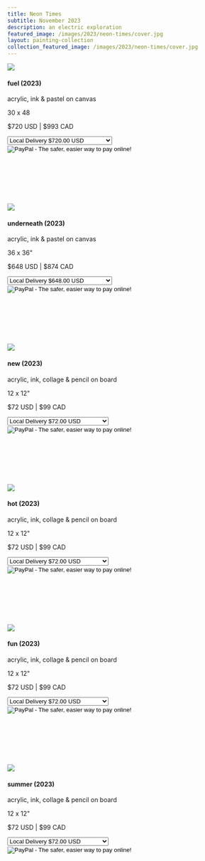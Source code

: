 ```yaml
---
title: Neon Times
subtitle: November 2023
description: an electric exploration
featured_image: /images/2023/neon-times/cover.jpg
layout: painting-collection
collection_featured_image: /images/2023/neon-times/cover.jpg
---
```

<!-- 2023_1 -->
<div class="gallery" data-columns="1" style="padding-top: 0px;">
    <img src="/website/images/2023/neon-times/fuel.jpg">
</div>
<div style="padding-bottom: 100px">
    <h4>fuel (2023)</h4>
    <p class="description-margin-zero">acrylic, ink & pastel on canvas</p>
    <p class="description-margin-zero">30 x 48</p>
    <p class="description-margin-zero">$720 USD  |  $993 CAD</p>
    <div class="paypal-button">
        <form target="paypal" action="https://www.paypal.com/cgi-bin/webscr" method="post">
        <input type="hidden" name="cmd" value="_s-xclick">
        <input type="hidden" name="hosted_button_id" value="5HYD7LQK2G464">
        <select name="os0">
          <option value="Local Delivery">Local Delivery $720.00 USD</option>
          <option value="Ship to US or Canada">Ship to US or Canada $840.00 USD</option>
        </select> 
        <input type="hidden" name="currency_code" value="USD">
        <input type="image" src="https://www.paypalobjects.com/en_US/i/btn/btn_cart_LG.gif" border="0" name="submit" alt="PayPal - The safer, easier way to pay online!">
        <img alt="" border="0" src="https://www.paypalobjects.com/en_US/i/scr/pixel.gif" width="1" height="1">
        </form>
    </div>
</div>

<!-- 2023_2 -->
<div class="gallery" data-columns="1" style="padding-top: 0px;">
    <img src="/website/images/2023/neon-times/underneath.jpg">
</div>
<div style="padding-bottom: 100px">
    <h4>underneath (2023)</h4>
    <p class="description-margin-zero">acrylic, ink & pastel on canvas</p>
    <p class="description-margin-zero">36 x 36"</p>
    <p class="description-margin-zero">$648 USD  |  $874 CAD</p>
    <div class="paypal-button">
        <form target="paypal" action="https://www.paypal.com/cgi-bin/webscr" method="post">
        <input type="hidden" name="cmd" value="_s-xclick">
        <input type="hidden" name="hosted_button_id" value="ZUY2MD3B7VFBW">
       <select name="os0">
          <option value="Local Delivery">Local Delivery $648.00 USD</option>
          <option value="Ship to US or Canada">Ship to US or Canada $768.00 USD</option>
        </select> 
        <input type="hidden" name="currency_code" value="USD">
        <input type="image" src="https://www.paypalobjects.com/en_US/i/btn/btn_cart_LG.gif" border="0" name="submit" alt="PayPal - The safer, easier way to pay online!">
        <img alt="" border="0" src="https://www.paypalobjects.com/en_US/i/scr/pixel.gif" width="1" height="1">
        </form>
    </div>
</div>

<!-- 2023_10 -->
<div class="gallery" data-columns="1" style="padding-top: 0px;">
    <img src="/website/images/2023/neon-times/new.jpg">
</div>
<div style="padding-bottom: 100px">
    <h4>new (2023)</h4>
    <p class="description-margin-zero">acrylic, ink, collage & pencil on board</p>
    <p class="description-margin-zero">12 x 12"</p>
    <p class="description-margin-zero">$72 USD  |  $99 CAD</p>
    <div class="paypal-button">
        <form target="paypal" action="https://www.paypal.com/cgi-bin/webscr" method="post">
        <input type="hidden" name="cmd" value="_s-xclick">
        <input type="hidden" name="hosted_button_id" value="B5XRNSG5LVYEL">
       <select name="os0">
          <option value="Local Delivery">Local Delivery $72.00 USD</option>
          <option value="Ship to US or Canada">Ship to US or Canada $92.00 USD</option>
        </select> 
        <input type="hidden" name="currency_code" value="USD">
        <input type="image" src="https://www.paypalobjects.com/en_US/i/btn/btn_cart_LG.gif" border="0" name="submit" alt="PayPal - The safer, easier way to pay online!">
        <img alt="" border="0" src="https://www.paypalobjects.com/en_US/i/scr/pixel.gif" width="1" height="1">
        </form>
    </div>
</div>

<!-- 2023_11 -->
<div class="gallery" data-columns="1" style="padding-top: 0px;">
    <img src="/website/images/2023/neon-times/hot.jpg">
</div>
<div style="padding-bottom: 100px">
    <h4>hot (2023)</h4>
    <p class="description-margin-zero">acrylic, ink, collage & pencil on board</p>
    <p class="description-margin-zero">12 x 12"</p>
    <p class="description-margin-zero">$72 USD  |  $99 CAD</p>
    <div class="paypal-button">
        <form target="paypal" action="https://www.paypal.com/cgi-bin/webscr" method="post">
        <input type="hidden" name="cmd" value="_s-xclick">
        <input type="hidden" name="hosted_button_id" value="FU6YWYPZSEYDN">
       <select name="os0">
          <option value="Local Delivery">Local Delivery $72.00 USD</option>
          <option value="Ship to US or Canada">Ship to US or Canada $92.00 USD</option>
        </select> 
        <input type="hidden" name="currency_code" value="USD">
        <input type="image" src="https://www.paypalobjects.com/en_US/i/btn/btn_cart_LG.gif" border="0" name="submit" alt="PayPal - The safer, easier way to pay online!">
        <img alt="" border="0" src="https://www.paypalobjects.com/en_US/i/scr/pixel.gif" width="1" height="1">
        </form>
    </div>
</div>

<!-- 2023_12 -->
<div class="gallery" data-columns="1" style="padding-top: 0px;">
    <img src="/website/images/2023/neon-times/fun.jpg">
</div>
<div style="padding-bottom: 100px">
    <h4>fun (2023)</h4>
    <p class="description-margin-zero">acrylic, ink, collage & pencil on board</p>
    <p class="description-margin-zero">12 x 12"</p>
    <p class="description-margin-zero">$72 USD  |  $99 CAD</p>
    <div class="paypal-button">
        <form target="paypal" action="https://www.paypal.com/cgi-bin/webscr" method="post">
        <input type="hidden" name="cmd" value="_s-xclick">
        <input type="hidden" name="hosted_button_id" value="C3ECTQLD4N3XY">
       <select name="os0">
          <option value="Local Delivery">Local Delivery $72.00 USD</option>
          <option value="Ship to US or Canada">Ship to US or Canada $92.00 USD</option>
        </select> 
        <input type="hidden" name="currency_code" value="USD">
        <input type="image" src="https://www.paypalobjects.com/en_US/i/btn/btn_cart_LG.gif" border="0" name="submit" alt="PayPal - The safer, easier way to pay online!">
        <img alt="" border="0" src="https://www.paypalobjects.com/en_US/i/scr/pixel.gif" width="1" height="1">
        </form>
    </div>
</div>

<!-- 2023_13 -->
<div class="gallery" data-columns="1" style="padding-top: 0px;">
    <img src="/website/images/2023/neon-times/summer.jpg">
</div>
<div style="padding-bottom: 100px">
    <h4>summer (2023)</h4>
    <p class="description-margin-zero">acrylic, ink, collage & pencil on board</p>
    <p class="description-margin-zero">12 x 12"</p>
    <p class="description-margin-zero">$72 USD  |  $99 CAD</p>
    <div class="paypal-button">
        <form target="paypal" action="https://www.paypal.com/cgi-bin/webscr" method="post">
        <input type="hidden" name="cmd" value="_s-xclick">
        <input type="hidden" name="hosted_button_id" value="S5JV32DBT65QG">
       <select name="os0">
          <option value="Local Delivery">Local Delivery $72.00 USD</option>
          <option value="Ship to US or Canada">Ship to US or Canada $92.00 USD</option>
        </select> 
        <input type="hidden" name="currency_code" value="USD">
        <input type="image" src="https://www.paypalobjects.com/en_US/i/btn/btn_cart_LG.gif" border="0" name="submit" alt="PayPal - The safer, easier way to pay online!">
        <img alt="" border="0" src="https://www.paypalobjects.com/en_US/i/scr/pixel.gif" width="1" height="1">
        </form>
    </div>
</div>
